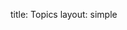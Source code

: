 title: Topics
layout: simple

[//]: # (* Python internals and challenges in modern development.)

[//]: # (* Wild ideas, clever hacks, surprising or cool use cases.)

[//]: # (* Improving Python developers’ lives.)

[//]: # (* Pushing Python to its limits.)

[//]: # (* Fundamentals, in a modern light.)

[//]: # (* The Python community, culture, history, past, present & future, the why, the who, and the what of it all.)

[//]: # (* Security.)

[//]: # (* Whatever you deem appropriate – it's your conference, after all!)

[//]: # ()
[//]: # (You may think that your idea is not suited to PyCon Portugal, or that you couldn't possibly present it well, or that others will do it better. **We want to prove you wrong**. Read more on [Why You, Too, Should Speak at a Conference]&#40;https://blog.usebutton.com/why-you-too-should-speak-at-a-conference&#41;{:target="_blank"}, which applies to speaking at PyCon Portugal!)

[//]: # ()
[//]: # (If you would like to ask a question, you are always welcome to write to the content committee: [content@pycon.pt]&#40;mailto:content@pycon.pt&#41;.)
